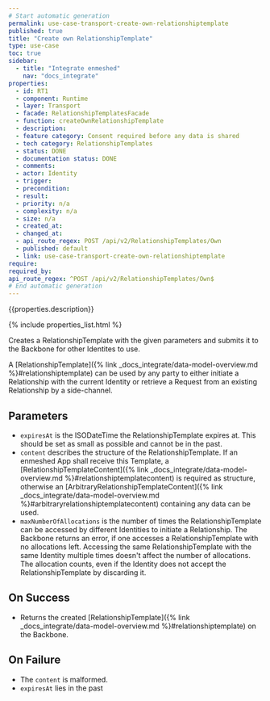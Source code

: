 ```yaml
---
# Start automatic generation
permalink: use-case-transport-create-own-relationshiptemplate
published: true
title: "Create own RelationshipTemplate"
type: use-case
toc: true
sidebar:
  - title: "Integrate enmeshed"
    nav: "docs_integrate"
properties:
  - id: RT1
  - component: Runtime
  - layer: Transport
  - facade: RelationshipTemplatesFacade
  - function: createOwnRelationshipTemplate
  - description:
  - feature category: Consent required before any data is shared
  - tech category: RelationshipTemplates
  - status: DONE
  - documentation status: DONE
  - comments:
  - actor: Identity
  - trigger:
  - precondition:
  - result:
  - priority: n/a
  - complexity: n/a
  - size: n/a
  - created_at:
  - changed_at:
  - api_route_regex: POST /api/v2/RelationshipTemplates/Own
  - published: default
  - link: use-case-transport-create-own-relationshiptemplate
require:
required_by:
api_route_regex: ^POST /api/v2/RelationshipTemplates/Own$
# End automatic generation
---
```


{{properties.description}}

{% include properties_list.html %}

Creates a RelationshipTemplate with the given parameters and submits it to the Backbone for other Identites to use.

A [RelationshipTemplate]({% link _docs_integrate/data-model-overview.md %}#relationshiptemplate) can be used by any party to either initiate a Relationship with the current Identity or retrieve a Request from an existing Relationship by a side-channel.

## Parameters

- `expiresAt` is the ISODateTime the RelationshipTemplate expires at. This should be set as small as possible and cannot be in the past.
- `content` describes the structure of the RelationshipTemplate. If an enmeshed App shall receive this Template, a [RelationshipTemplateContent]({% link _docs_integrate/data-model-overview.md %}#relationshiptemplatecontent) is required as structure, otherwise an [ArbitraryRelationshipTemplateContent]({% link _docs_integrate/data-model-overview.md %}#arbitraryrelationshiptemplatecontent) containing any data can be used.
- `maxNumberOfAllocations` is the number of times the RelationshipTemplate can be accessed by different Identities to initiate a Relationship. The Backbone returns an error, if one accesses a RelationshipTemplate with no allocations left. Accessing the same RelationshipTemplate with the same Identity multiple times doesn't affect the number of allocations. The allocation counts, even if the Identity does not accept the RelationshipTemplate by discarding it.

## On Success

- Returns the created [RelationshipTemplate]({% link _docs_integrate/data-model-overview.md %}#relationshiptemplate) on the Backbone.

## On Failure

- The `content` is malformed.
- `expiresAt` lies in the past
